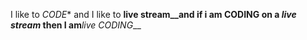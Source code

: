 I like to *CODE** and I like to __live stream__and if i am __CODING__ on a *live stream* then I am__*live CODING*__  
